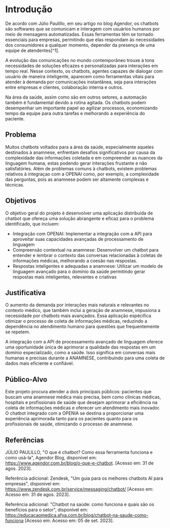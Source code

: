 # Introdução

De acordo com Júlio Paulillo, em seu artigo no blog Agendor, os chatbots são softwares que se comunicam e interagem com usuários humanos por meio de mensagens automatizadas. Essas ferramentas têm se tornado essenciais para empresas, permitindo que elas respondam às necessidades dos consumidores a qualquer momento, depender da presença de uma equipe de atendentes[^1].

A evolução das comunicações no mundo contemporâneo trouxe à tona necessidades de soluções eficazes e personalizadas para interações em tempo real. Nesse contexto, os chatbots, agentes capazes de dialogar com usuário de maneira inteligente, aparecem como ferramentas vitais para atender à demanda por comunicações instantânea, seja para interações entre empresas e clientes, colaboração interna e outros.

Na área da saúde, assim como são em outros setores, a automação também é fundamental devido a rotina agitada. Os chatbots podem desempenhar um importante papel ao agilizar processos, economizando tempo da equipe para outra tarefas e melhorando a experiência do paciente.

## Problema

Muitos chatbots voltados para a área da saúde, especialmente aqueles destinados à anamnese, enfrentam desafios significativos por causa da complexidade das informações coletada e em compreender as nuances da linguagem humana, estas podendo gerar interações frustante e não satisfatóries. Além de problemas comuns à chatbots, existem problemas relativos à integraçao com a OPENAI como, por exemplo, a complexidade das perguntas, pois as anamnese podem ser altamente complexas e técnicas.

## Objetivos

O objetivo geral do projeto  é desenvolver uma aplicação distribuída de chatbot que ofereça uma solução abrangente e eficaz para o problema identificado, que incluem:
- Integração com OPENAI: Implementar a integração com a API para aproveitar suas capacidades avançadas de processamento de linguagem
- Compreensão contextual na anamnese: Desenvolver um chatbot para entender e lembrar o contexto das conversas relacionadas à coletas de informações médicas, melhorando a coesão nas respostas.
- Respostas inteligentes e adequadas a anamnese: Utilizar um modelo de linguagem avançado para o domínio da saúde permitindo gerar respostas mais inteligentes, relevantes e criativas

## Justificativa

O aumento da demanda por interações mais naturais e relevantes no contexto médico, que também inclui a geração de anamnese, impusiona a necessidade por chatbots mais avançados. Essa aplicação espécifica otimizar o processo de coleta de informações médicas, reduzindo a dependência no atendimento humano para questões que frequentemente se repetem.

A integração com a API de processamento avançado de linguagem oferece uma oportunidade única de aprimorar a qualidade das respostas em um domínio especializado, como a saúde. Isso significa em conversas mais humanas e precisas durante a ANAMNESE, contribuindo para uma coleta de dados mais eficiente e confiável.

## Público-Alvo

Este projeto procura atender a dois principais públicos: pacientes que buscam uma anamnese médica mais precisa, bem como clínicas médicas, hospitais e profissionais de saúde que desejam aprimorar a eficiência na coleta de informações médicas e oferecer um atendimento mais inovador. O chatbot integrado com a OPENIA se destina a proporcionar uma experiência aprimorada tanto para os pacientes quanto para os profissionais de saúde, otimizando o processo de anamnese.

## Referências
JÚLIO PAULILLO, "O que é chatbot? Como essa ferramenta funciona e como usá-la", Agendor Blog, disponível em: https://www.agendor.com.br/blog/o-que-e-chatbot. [Acesso em: 31 de agos. 2023].

Referência adicional: Zendesk, "Um guia para os melhores chatbots AI para empresas", disponível em: https://www.zendesk.com.br/service/messaging/chatbot/ [Acesso em: Acesso em: 31 de agos. 2023].

Referência adicional: "Chatbot na saúde: como funciona e quais são os benefícios para o setor", disponível em: https://educacaomedica.afya.com.br/blog/chatbot-na-saude-como-funciona [Acesso em: Acesso em: 05 de set. 2023].


